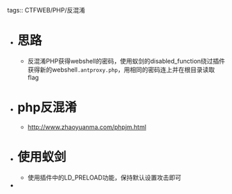 tags:: CTFWEB/PHP/反混淆

- # 思路
	- 反混淆PHP获得webshell的密码，使用蚁剑的disabled_function绕过插件获得新的webshell`.antproxy.php`，用相同的密码连上并在根目录读取flag
- # php反混淆
	- http://www.zhaoyuanma.com/phpjm.html
- # 使用蚁剑
	- 使用插件中的LD_PRELOAD功能，保持默认设置攻击即可
-